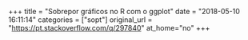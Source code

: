 +++
title = "Sobrepor gráficos no R com o ggplot"
date = "2018-05-10 16:11:14"
categories = ["sopt"]
original_url = "https://pt.stackoverflow.com/q/297840"
at_home="no"
+++

